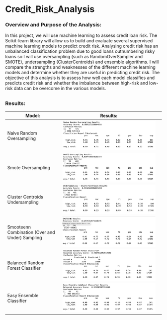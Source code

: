 # Credit_Risk_Analysis

### Overview and Purpose of the Analysis:

In this project, we will use machine learning to assess credit loan risk. The Scikit-learn library will allow us to build and evaluate several supervised machine learning models to predict credit risk. Analysing credit risk has an unbalanced classification problem due to good loans outnumbering risky loans so I will use oversampling (such as RandomOverSampler and SMOTE), undersampling (ClusterCentroids) and ensemble algorithms. I will compare the strengths and weaknesses of the different machine learning models and determine whether they are useful in predicting credit risk. The objective of this analysis is to assess how well each model classifies and predicts credit risk and whether the imbalance between high-risk and low-risk data can be overcome in the various models.

##

### Results:

 Model:   |      Results:   |   |
|----------|:--------:|:-------------|
|Naive Random Oversampling |  ![naive](https://github.com/YanLuong/Credit_Risk_Analysis/blob/main/screenshots/naive_random_oversampling.png) |
| Smote Oversampling|  ![smote](https://github.com/YanLuong/Credit_Risk_Analysis/blob/main/screenshots/smote_oversampling.png)  |   
| Cluster Centroids Undersampling |  ![cluster](https://github.com/YanLuong/Credit_Risk_Analysis/blob/main/screenshots/cluster_centroids_undersampling.png)  |  
| Smooteenn Combination (Over and Under) Sampling |  ![smoteen](https://github.com/YanLuong/Credit_Risk_Analysis/blob/main/screenshots/smoteenn.png)  |      
| Balanced Random Forest Classifier |   ![forest](https://github.com/YanLuong/Credit_Risk_Analysis/blob/main/screenshots/balanced_forest_del3ensemble.png)   |    
| Easy Ensemble Classifier |  ![easy](https://github.com/YanLuong/Credit_Risk_Analysis/blob/main/screenshots/easy_ensemble_del3.png)   |    
